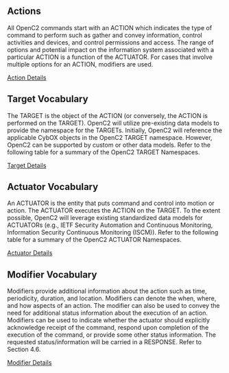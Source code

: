 ## Actions
All OpenC2 commands start with an ACTION which indicates the type of command to perform such as gather and convey information, control activities and devices, and control permissions and access.  The range of options and potential impact on the information system associated with a particular ACTION is a function of the ACTUATOR.  For cases that involve multiple options for an ACTION, modifiers are used.

[Action Details](actions.md)

## Target Vocabulary
The TARGET is the object of the ACTION (or conversely, the ACTION is performed on the TARGET).  OpenC2 will utilize pre-existing data models to provide the namespace for the TARGETs.  Initially, OpenC2 will reference the applicable CybOX objects in the OpenC2 TARGET namespace. However, OpenC2 can be supported by custom or other data models.  Refer to the following table for a summary of the OpenC2 TARGET Namespaces.

[Target Details](targets.md)

## Actuator Vocabulary
An ACTUATOR is the entity that puts command and control into motion or action. The ACTUATOR executes the ACTION on the TARGET. To the extent possible, OpenC2 will leverage existing standardized data models for ACTUATORs (e.g., IETF Security Automation and Continuous Monitoring, Information Security Continuous Monitoring (ISCM)).  Refer to the following table for a summary of the OpenC2 ACTUATOR Namespaces.

[Actuator Details](actuators.md)

## Modifier Vocabulary
Modifiers provide additional information about the action such as time, periodicity, duration, and location. Modifiers can denote the when, where, and how aspects of an action. The modifier can also be used to convey the need for additional status information about the execution of an action.  Modifiers can be used to indicate whether the actuator should explicitly acknowledge receipt of the command, respond upon completion of the execution of the command, or provide some other status information. The requested status/information will be carried in a RESPONSE. Refer to Section 4.6.

[Modifier Details](modifiers.md)

